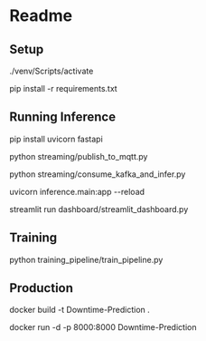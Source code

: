 # Readme

## Setup
./venv/Scripts/activate

pip install -r requirements.txt

## Running Inference

pip install uvicorn fastapi

python streaming/publish_to_mqtt.py

python streaming/consume_kafka_and_infer.py

uvicorn inference.main:app --reload

streamlit run dashboard/streamlit_dashboard.py


## Training
python training_pipeline/train_pipeline.py


## Production

docker build -t Downtime-Prediction .

docker run -d -p 8000:8000 Downtime-Prediction

